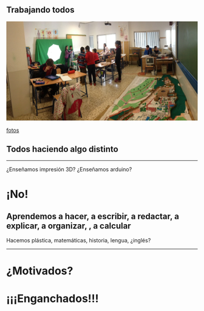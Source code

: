 
##  Trabajando todos

![trabajando todos](./imagenes/GranadaMagica.png)

[fotos](https://www.flickr.com/photos/fantasticoguevejar/sets/72157650743695171/)

## Todos haciendo algo distinto

* * *

¿Enseñamos impresión 3D? ¿Enseñamos arduino?

# ¡No!

## Aprendemos a hacer, a escribir, a redactar, a explicar, a organizar, , a calcular
Hacemos plástica, matemáticas, historia, lengua, ¿inglés?


* * *

# ¿Motivados?

# ¡¡¡Enganchados!!!
